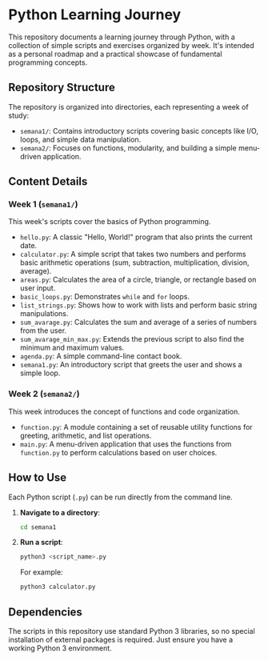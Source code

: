 # Python Learning Journey

This repository documents a learning journey through Python, with a collection of simple scripts and exercises organized by week. It's intended as a personal roadmap and a practical showcase of fundamental programming concepts.

## Repository Structure

The repository is organized into directories, each representing a week of study:

-   `semana1/`: Contains introductory scripts covering basic concepts like I/O, loops, and simple data manipulation.
-   `semana2/`: Focuses on functions, modularity, and building a simple menu-driven application.

## Content Details

### Week 1 (`semana1/`)

This week's scripts cover the basics of Python programming.

-   `hello.py`: A classic "Hello, World!" program that also prints the current date.
-   `calculator.py`: A simple script that takes two numbers and performs basic arithmetic operations (sum, subtraction, multiplication, division, average).
-   `areas.py`: Calculates the area of a circle, triangle, or rectangle based on user input.
-   `basic_loops.py`: Demonstrates `while` and `for` loops.
-   `list_strings.py`: Shows how to work with lists and perform basic string manipulations.
-   `sum_avarage.py`: Calculates the sum and average of a series of numbers from the user.
-   `sum_avarage_min_max.py`: Extends the previous script to also find the minimum and maximum values.
-   `agenda.py`: A simple command-line contact book.
-   `semana1.py`: An introductory script that greets the user and shows a simple loop.

### Week 2 (`semana2/`)

This week introduces the concept of functions and code organization.

-   `function.py`: A module containing a set of reusable utility functions for greeting, arithmetic, and list operations.
-   `main.py`: A menu-driven application that uses the functions from `function.py` to perform calculations based on user choices.

## How to Use

Each Python script (`.py`) can be run directly from the command line.

1.  **Navigate to a directory**:
    ```bash
    cd semana1
    ```
2.  **Run a script**:
    ```bash
    python3 <script_name>.py
    ```
    For example:
    ```bash
    python3 calculator.py
    ```

## Dependencies

The scripts in this repository use standard Python 3 libraries, so no special installation of external packages is required. Just ensure you have a working Python 3 environment.